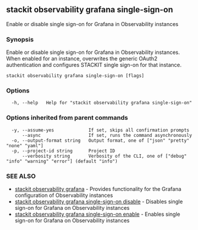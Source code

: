 ## stackit observability grafana single-sign-on

Enable or disable single sign-on for Grafana in Observability instances

### Synopsis

Enable or disable single sign-on for Grafana in Observability instances.
When enabled for an instance, overwrites the generic OAuth2 authentication and configures STACKIT single sign-on for that instance.

```
stackit observability grafana single-sign-on [flags]
```

### Options

```
  -h, --help   Help for "stackit observability grafana single-sign-on"
```

### Options inherited from parent commands

```
  -y, --assume-yes             If set, skips all confirmation prompts
      --async                  If set, runs the command asynchronously
  -o, --output-format string   Output format, one of ["json" "pretty" "none" "yaml"]
  -p, --project-id string      Project ID
      --verbosity string       Verbosity of the CLI, one of ["debug" "info" "warning" "error"] (default "info")
```

### SEE ALSO

* [stackit observability grafana](./stackit_observability_grafana.md)	 - Provides functionality for the Grafana configuration of Observability instances
* [stackit observability grafana single-sign-on disable](./stackit_observability_grafana_single-sign-on_disable.md)	 - Disables single sign-on for Grafana on Observability instances
* [stackit observability grafana single-sign-on enable](./stackit_observability_grafana_single-sign-on_enable.md)	 - Enables single sign-on for Grafana on Observability instances

